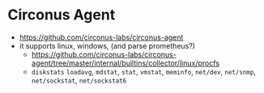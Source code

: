 # Circonus Agent

- https://github.com/circonus-labs/circonus-agent
- it supports linux, windows, (and parse prometheus?)
  - https://github.com/circonus-labs/circonus-agent/tree/master/internal/builtins/collector/linux/procfs
  - `diskstats` `loadavg`, `mdstat`, `stat`, `vmstat`, `meminfo`, `net/dev`, `net/snmp`, `net/sockstat`, `net/sockstat6`